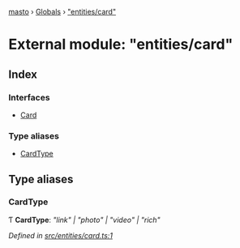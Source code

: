 [masto](../README.md) › [Globals](../globals.md) › ["entities/card"](_entities_card_.md)

# External module: "entities/card"

## Index

### Interfaces

* [Card](../interfaces/_entities_card_.card.md)

### Type aliases

* [CardType](_entities_card_.md#cardtype)

## Type aliases

###  CardType

Ƭ **CardType**: *"link" | "photo" | "video" | "rich"*

*Defined in [src/entities/card.ts:1](https://github.com/neet/masto.js/blob/b9f6bdd/src/entities/card.ts#L1)*
